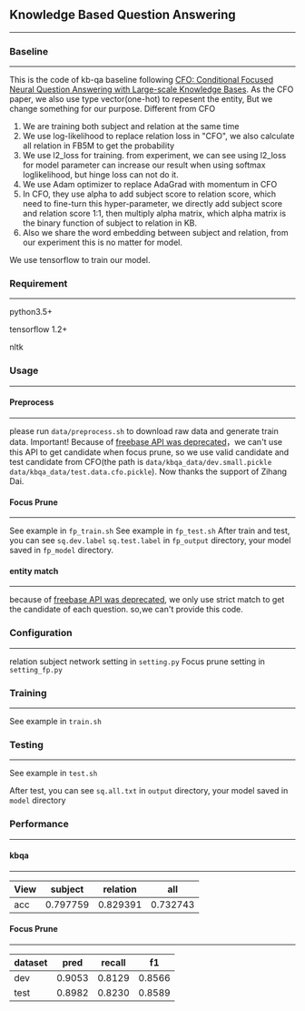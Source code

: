 ## Knowledge Based Question Answering

---

### Baseline

---

This is the code of kb-qa baseline following [CFO: Conditional Focused Neural Question Answering with Large-scale Knowledge Bases](https://arxiv.org/pdf/1606.01994.pdf). As the CFO paper, we also use type vector(one-hot) to repesent the entity, But we change something for our purpose.
Different from CFO
1. We are training both subject and relation at the same time 
2. We use log-likelihood to replace relation loss in "CFO", we also calculate all relation in FB5M to get the probability
3. We use l2_loss for training. from experiment, we can see using l2_loss for model parameter can increase our result when using softmax loglikelihood, but hinge loss can not do it.
4. We use Adam optimizer to replace AdaGrad with momentum in CFO
5. In CFO, they use alpha to add subject score to relation score, which need to fine-turn this hyper-parameter, we directly add subject score and relation score 1:1, then multiply alpha matrix, which alpha matrix is the binary function of subject to relation in KB. 
6. Also we share the word embedding between subject and relation, from our experiment this is no matter for model.

We use tensorflow to train our model.
### Requirement

---

python3.5+

tensorflow 1.2+

nltk



### Usage

---

#### Preprocess

---
please run `data/preprocess.sh` to download raw data and generate train data.
Important! Because of [freebase API was deprecated](https://developers.google.com/freebase/)，we can't use this API to get candidate when focus prune, so we use valid candidate and test candidate from CFO(the path is `data/kbqa_data/dev.small.pickle data/kbqa_data/test.data.cfo.pickle`). Now thanks the support of Zihang Dai. 

#### Focus Prune

---

See example in `fp_train.sh`
See example in `fp_test.sh`
After train and test, you can see `sq.dev.label` `sq.test.label` in `fp_output` directory, your model saved in `fp_model` directory.
#### entity match

---

because of [freebase API was deprecated](https://developers.google.com/freebase/), we only use strict match to get the candidate of each question. so,we can't provide this code.

### Configuration

---

relation subject network setting in `setting.py`
Focus prune setting in `setting_fp.py`

### Training

---

See example in `train.sh`

### Testing

---

See example in `test.sh`

After test, you can see `sq.all.txt` in `output` directory, your model saved in `model` directory

### Performance

---

#### kbqa

---

View |subject | relation | all
 --- | --- | --- |---
acc| 0.797759 | 0.829391 | 0.732743

#### Focus Prune

---

dataset | pred|recall|f1
---| --- | ---| ---|
dev| 0.9053|0.8129|0.8566
test |0.8982|0.8230|0.8589


